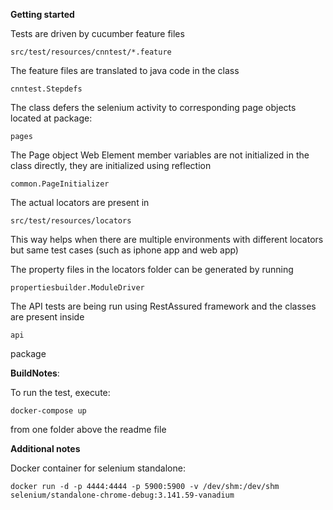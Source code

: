 **Getting started**

Tests are driven by cucumber feature files 

`src/test/resources/cnntest/*.feature`

The feature files are translated to java code in the class

`cnntest.Stepdefs`

The class defers the selenium activity to corresponding page objects located at package:

`pages`

The Page object Web Element member variables are not initialized in the class directly, they are initialized using reflection

`common.PageInitializer`

The actual locators are present in 

`src/test/resources/locators`

This way helps when there are multiple environments with different locators but same test cases (such as iphone app and web app)

The property files in the locators folder can be generated by running

`propertiesbuilder.ModuleDriver`

The API tests are being run using RestAssured framework and the classes are present inside

`api`

package

**BuildNotes**:

To run the test, execute:

`docker-compose up`

from one folder above the readme file

**Additional notes**

Docker container for selenium standalone: 

`docker run -d -p 4444:4444 -p 5900:5900 -v /dev/shm:/dev/shm selenium/standalone-chrome-debug:3.141.59-vanadium`